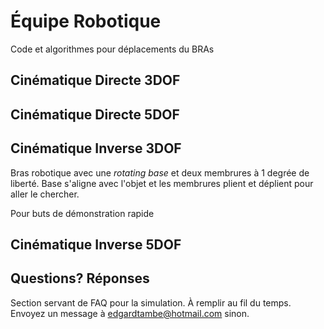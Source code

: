 # Équipe Robotique
Code et algorithmes pour déplacements du BRAs

## Cinématique Directe 3DOF

## Cinématique Directe 5DOF

## Cinématique Inverse 3DOF

Bras robotique avec une _rotating base_ et deux membrures à 1 degrée de liberté. Base s'aligne avec l'objet et les membrures plient et déplient pour aller le chercher. 

Pour buts de démonstration rapide

## Cinématique Inverse 5DOF

## Questions? Réponses
Section servant de FAQ pour la simulation. À remplir au fil du temps. Envoyez un message à edgardtambe@hotmail.com sinon.
